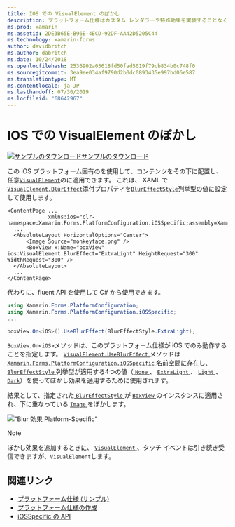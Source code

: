 ```yaml
---
title: IOS での VisualElement のぼかし
description: プラットフォーム仕様はカスタム レンダラーや特殊効果を実装することなく、特定のプラットフォームでのみ利用できる機能の使用を可能にします。 この記事では、VisualElement にぼかしを適用する iOS プラットフォーム固有のを使用する方法について説明します。
ms.prod: xamarin
ms.assetid: 2DE3B65E-B96E-4ECD-92DF-AA42D5205C44
ms.technology: xamarin-forms
author: davidbritch
ms.author: dabritch
ms.date: 10/24/2018
ms.openlocfilehash: 2536902a03618fd50fad5019f79cb834b0c748f0
ms.sourcegitcommit: 3ea9ee034af9790d2b0dc0893435e997bd06e587
ms.translationtype: MT
ms.contentlocale: ja-JP
ms.lasthandoff: 07/30/2019
ms.locfileid: "68642967"
---
```

# <a name="visualelement-blur-on-ios"></a>IOS での VisualElement のぼかし

[![サンプルのダウンロード](~/media/shared/download.png)サンプルのダウンロード](https://docs.microsoft.com/samples/xamarin/xamarin-forms-samples/userinterface-platformspecifics)

この iOS プラットフォーム固有のを使用して、コンテンツをその下に配置し、任意[`VisualElement`](xref:Xamarin.Forms.VisualElement)のに適用できます。 これは、 XAML で[`VisualElement.BlurEffect`](xref:Xamarin.Forms.PlatformConfiguration.iOSSpecific.VisualElement.BlurEffectProperty)添付プロパティを[`BlurEffectStyle`](xref:Xamarin.Forms.PlatformConfiguration.iOSSpecific.BlurEffectStyle)列挙型の値に設定して使用します。

```xaml
<ContentPage ...
             xmlns:ios="clr-namespace:Xamarin.Forms.PlatformConfiguration.iOSSpecific;assembly=Xamarin.Forms.Core">
  ...
  <AbsoluteLayout HorizontalOptions="Center">
      <Image Source="monkeyface.png" />
      <BoxView x:Name="boxView" ios:VisualElement.BlurEffect="ExtraLight" HeightRequest="300" WidthRequest="300" />
  </AbsoluteLayout>
  ...
</ContentPage>
```

代わりに、fluent API を使用して C# から使用できます。

```csharp
using Xamarin.Forms.PlatformConfiguration;
using Xamarin.Forms.PlatformConfiguration.iOSSpecific;
...

boxView.On<iOS>().UseBlurEffect(BlurEffectStyle.ExtraLight);
```

`BoxView.On<iOS>`メソッドは、このプラットフォーム仕様が iOS でのみ動作することを指定します。 [ `VisualElement.UseBlurEffect` ](xref:Xamarin.Forms.PlatformConfiguration.iOSSpecific.VisualElement.UseBlurEffect(Xamarin.Forms.IPlatformElementConfiguration{Xamarin.Forms.PlatformConfiguration.iOS,Xamarin.Forms.VisualElement},Xamarin.Forms.PlatformConfiguration.iOSSpecific.BlurEffectStyle))メソッドは [ `Xamarin.Forms.PlatformConfiguration.iOSSpecific` ](xref:Xamarin.Forms.PlatformConfiguration.iOSSpecific)名前空間に存在し、 [ `BlurEffectStyle` ](xref:Xamarin.Forms.PlatformConfiguration.iOSSpecific.BlurEffectStyle)列挙型が適用する4つの値（[ `None` ](xref:Xamarin.Forms.PlatformConfiguration.iOSSpecific.BlurEffectStyle.None)、 [ `ExtraLight` ](xref:Xamarin.Forms.PlatformConfiguration.iOSSpecific.BlurEffectStyle.ExtraLight)、 [ `Light` ](xref:Xamarin.Forms.PlatformConfiguration.iOSSpecific.BlurEffectStyle.Light)、[ `Dark`](xref:Xamarin.Forms.PlatformConfiguration.iOSSpecific.BlurEffectStyle.Dark)）を使ってぼかし効果を適用するために使用されます。

結果として、指定された[ `BlurEffectStyle` ](xref:Xamarin.Forms.PlatformConfiguration.iOSSpecific.BlurEffectStyle)が [ `BoxView` ](xref:Xamarin.Forms.BoxView)のインスタンスに適用され、下に重なっている [ `Image` ](xref:Xamarin.Forms.Image)をぼかします。

![](applying-blur-images/blur-effect.png " \"Blur 効果 Platform-Specific\"")

> [!NOTE]
> ぼかし効果を追加するときに、 [ `VisualElement` ](xref:Xamarin.Forms.VisualElement)、タッチ イベントは引き続き受信できますが、`VisualElement`します。

## <a name="related-links"></a>関連リンク

- [プラットフォーム仕様 (サンプル)](https://docs.microsoft.com/samples/xamarin/xamarin-forms-samples/userinterface-platformspecifics)
- [プラットフォーム仕様の作成](~/xamarin-forms/platform/platform-specifics/index.md#creating-platform-specifics)
- [iOSSpecific の API](xref:Xamarin.Forms.PlatformConfiguration.iOSSpecific)
